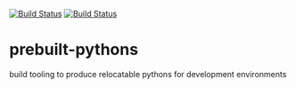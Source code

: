 [![Build Status](https://github.com/getsentry/prebuilt-pythons/workflows/test/badge.svg)](https://github.com/getsentry/prebuilt-pythons/actions)
[![Build Status](https://github.com/getsentry/prebuilt-pythons/workflows/build/badge.svg)](https://github.com/getsentry/prebuilt-pythons/actions)

prebuilt-pythons
================

build tooling to produce relocatable pythons for development environments
